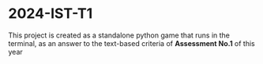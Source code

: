 # 2024-IST-T1

This project is created as a standalone python game that runs in the terminal, as an answer to the text-based criteria of **Assessment No.1** of this year
